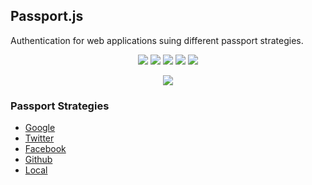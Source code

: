 ## Passport.js

Authentication for web applications suing different passport strategies.

<p align="center">

<img src="https://img.shields.io/static/v1?label=language&message=javascript&color=orange"/>
<img src="https://img.shields.io/static/v1?label=language&message=typescript&color=blue"/>
<img src="https://img.shields.io/static/v1?label=package&message=passport&color=9cf"/>
<img src="https://img.shields.io/static/v1?label=language&message=node&color=success"/>
<img src="https://img.shields.io/static/v1?label=package&message=express&color=important"/>

</p>
<p align="center"><img src="https://github.com/CrispenGari/node-backend/blob/main/01_Passport.js/node-js-login-using-passport.jpg"/></p>

### Passport Strategies

- [Google](http://www.passportjs.org/packages/passport-google-oauth/)
- [Twitter](http://www.passportjs.org/packages/passport-twitter/)
- [Facebook](http://www.passportjs.org/packages/passport-facebook/)
- [Github](http://www.passportjs.org/packages/passport-github/)
- [Local](http://www.passportjs.org/packages/passport-local/)
